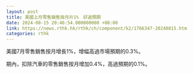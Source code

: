 ```yaml
---
layout: post
title: 美國上月零售銷售按月升1%　好過預期
date: 2024-08-15 20:46:54.000000000 +08:00
link: https://news.rthk.hk/rthk/ch/component/k2/1766347-20240815.htm
categories: rthk
---
```


美國7月零售銷售按月增長1%，增幅高過市場預期的0.3%。

期內，扣除汽車的零售銷售按月增加0.4%，高過預期的0.1%。
